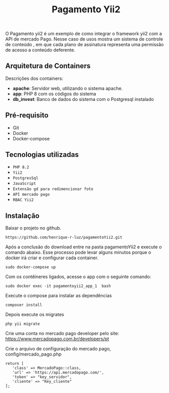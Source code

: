 <p align="center">
    <h1 align="center">Pagamento Yii2</h1>
    <br>
</p>

O Pagamento yii2 é um exemplo de como integrar o framework yii2 com a API de mercado Pago.
Nesse caso de usos mostra um sistema de controle de conteúdo , em que cada plano de assinatura 
representa uma permissão de acesso a conteúdo deferente.

 ## Arquitetura de Containers 
 
 Descrições dos containers:
   - <b>apache</b>: Servidor web, utilizando o sistema apache.
   - <b>app</b>: PHP 8 com os códigos do sistema
   - <b>db_invest</b>: Banco de dados do sistema com o Postgresql instalado
   
 ## Pré-requisito
   - Git
   - Docker
   - Docker-compose

## Tecnologias utilizadas

- ``PHP 8.2``
- ``Yii2``
- ``PostgresSql``
- ``JavaScript``
- ``Extensão gd para redimencionar foto``
- ``API mercado pago``
- ``RBAC Yii2``
  

    
 ## Instalação

  Baixar o projeto no github.
 ~~~
 https://github.com/henrique-r-luz/pagamentoYii2.git
 ~~~ 
 Após a conclusão do download entre na pasta pagamentoYii2 e execute o comando abaixo.
 Esse processo pode levar alguns minutos porque o docker irá criar e configurar
 cada container. 
 ~~~
 sudo docker-compose up
 ~~~ 
 Com os contêineres ligados, acesse o app com o seguinte comando:
 ~~~
sudo docker exec -it pagamentoyii2_app_1  bash
 ~~~
 Execute o compose para instalar as dependências
 ~~~
 composer install
 ~~~
 Depois execute os migrates 
 ~~~
php yii migrate
 ~~~
 Crie uma conta no mercado pago developer pelo site: https://www.mercadopago.com.br/developers/pt
 
 Crie o arquivo de configuração do mercado pago, config/mercado_pago.php
 ~~~
return [
    'class' => MercadoPago::class,
    'url' => 'https://api.mercadopago.com/',
    'token' => "key_servidor",
    'cliente' => "Key_cliente"
];
 ~~~
